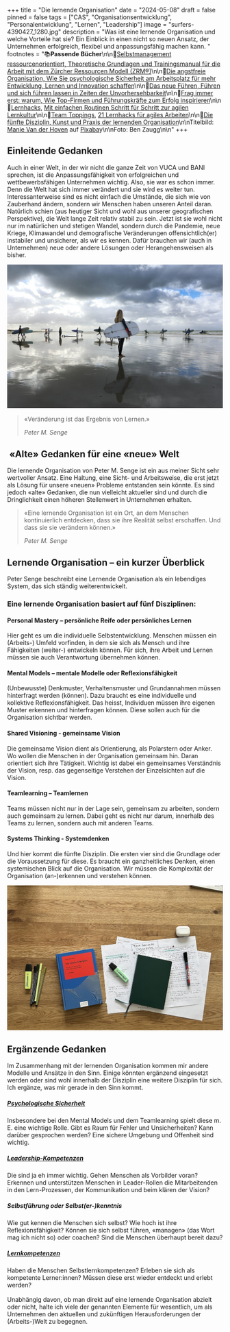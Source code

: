 +++
title = "Die lernende Organisation"
date = "2024-05-08"
draft = false
pinned = false
tags = ["CAS", "Organisationsentwicklung", "Personalentwicklung", "Lernen", "Leadership"]
image = "surfers-4390427_1280.jpg"
description = "Was ist eine lernende Organisation und welche Vorteile hat sie? Ein Einblick in einen nicht so neuen Ansatz, der Unternehmen erfolgreich, flexibel und anpassungsfähig machen kann. "
footnotes = "📚**Passende** **Bücher**\n\n📕[Selbstmanagement ressourcenorientiert, Theoretische Grundlagen und Trainingsmanual für die Arbeit mit dem Zürcher Ressourcen Modell (ZRM®)](https://www.exlibris.ch/de/buecher-buch/deutschsprachige-buecher/maja-storch/selbstmanagement-ressourcenorientiert/id/9783456862149/)\n\n📕[Die angstfreie Organisation, Wie Sie psychologische Sicherheit am Arbeitsplatz für mehr Entwicklung, Lernen und Innovation schaffen](https://www.exlibris.ch/de/buecher-buch/deutschsprachige-buecher/amy-c-edmondson/die-angstfreie-organisation/id/9783800660674/)\n\n📕[Das neue Führen, Führen und sich führen lassen in Zeiten der Unvorhersehbarkeit](https://www.exlibris.ch/de/buecher-buch/deutschsprachige-buecher/bodo-janssen/das-neue-fuehren/id/9783424202854/)\n\n📕[Frag immer erst: warum, Wie Top-Firmen und Führungskräfte zum Erfolg inspirieren](https://www.exlibris.ch/de/buecher-buch/deutschsprachige-buecher/simon-sinek/frag-immer-erst-warum/id/9783868815382/)\n\n📕[Lernhacks,](https://www.exlibris.ch/de/buecher-buch/deutschsprachige-buecher/thomas-tillmann/lernhacks/id/9783800664986/) [Mit einfachen Routinen Schritt für Schritt zur agilen Lernkultur](https://www.exlibris.ch/de/buecher-buch/deutschsprachige-buecher/thomas-tillmann/lernhacks/id/9783800664986/)\n\n📕[Team Toppings,](https://www.exlibris.ch/de/buecher-buch/deutschsprachige-buecher/franziska-schleuter/team-toppings/id/9783800671939/) [21 Lernhacks für agiles Arbeiten](https://www.exlibris.ch/de/buecher-buch/deutschsprachige-buecher/franziska-schleuter/team-toppings/id/9783800671939/)\n\n📕[Die fünfte Disziplin, Kunst und Praxis der lernenden Organisation](https://www.exlibris.ch/de/buecher-buch/deutschsprachige-buecher/peter-m-senge/die-fuenfte-disziplin/id/9783791040301/)\n\nTitelbild: [Manie Van der Hoven](https://pixabay.com/de/users/justasurferdude-5308948/?utm_source=link-attribution&utm_medium=referral&utm_campaign=image&utm_content=4390427) auf [Pixaba](https://pixabay.com/de//?utm_source=link-attribution&utm_medium=referral&utm_campaign=image&utm_content=4390427)y\n\nFoto: Ben Zaugg\n\n"
+++
## Einleitende Gedanken

Auch in einer Welt, in der wir nicht die ganze Zeit von VUCA und BANI sprechen, ist die Anpassungsfähigkeit von erfolgreichen und wettbewerbsfähigen Unternehmen wichtig. Also, sie war es schon immer. Denn die Welt hat sich immer verändert und sie wird es weiter tun. Interessanterweise sind es nicht einfach die Umstände, die sich wie von Zauberhand ändern, sondern wir Menschen haben unseren Anteil daran. Natürlich schien (aus heutiger Sicht und wohl aus unserer geografischen Perspektive), die Welt lange Zeit relativ stabil zu sein. Jetzt ist sie wohl nicht nur im natürlichen und stetigen Wandel, sondern durch die Pandemie, neue Kriege, Klimawandel und demografische Veränderungen offensichtlich(er) instabiler und unsicherer, als wir es kennen. Dafür brauchen wir (auch in Unternehmen) neue oder andere Lösungen oder Herangehensweisen als bisher. 

![](surfers-4390427_1280.jpg)

> «Veränderung ist das Ergebnis von Lernen.» 
>
> *Peter M. Senge*

##  «Alte» Gedanken für eine «neue» Welt

Die lernende Organisation von Peter M. Senge ist ein aus meiner Sicht sehr wertvoller Ansatz. Eine Haltung, eine Sicht- und Arbeitsweise, die erst jetzt als Lösung für unsere «neuen» Probleme entstanden sein könnte. Es sind jedoch «alte» Gedanken, die nun vielleicht aktueller sind und durch die Dringlichkeit einen höheren Stellenwert in Unternehmen erhalten. 

> «Eine lernende Organisation ist ein Ort, an dem Menschen kontinuierlich entdecken, dass sie ihre Realität selbst erschaffen. Und dass sie sie verändern können.»
>
> *Peter M. Senge*

## Lernende Organisation – ein kurzer Überblick

Peter Senge beschreibt eine Lernende Organisation als ein lebendiges System, das sich ständig weiterentwickelt. 

### Eine lernende Organisation basiert auf fünf Disziplinen: 

#### **Personal Mastery** – persönliche Reife oder persönliches Lernen 

Hier geht es um die individuelle Selbstentwicklung. Menschen müssen ein (Arbeits-) Umfeld vorfinden, in dem sie sich als Mensch und ihre Fähigkeiten (weiter-) entwickeln können. Für sich, ihre Arbeit und Lernen müssen sie auch Verantwortung übernehmen können. 

#### **Mental Models** – mentale Modelle oder Reflexionsfähigkeit

(Unbewusste) Denkmuster, Verhaltensmuster und Grundannahmen müssen hinterfragt werden (können). Dazu braucht es eine individuelle und kollektive Reflexionsfähigkeit. Das heisst, Individuen müssen ihre eigenen Muster erkennen und hinterfragen können. Diese sollen auch für die Organisation sichtbar werden. 

#### **Shared Visioning** - gemeinsame Vision 

Die gemeinsame Vision dient als Orientierung, als Polarstern oder Anker. Wo wollen die Menschen in der Organisation gemeinsam hin. Daran orientiert sich ihre Tätigkeit. Wichtig ist dabei ein gemeinsames Verständnis der Vision, resp. das gegenseitige Verstehen der Einzelsichten auf die Vision. 

#### **Teamlearning** – Teamlernen

Teams müssen nicht nur in der Lage sein, gemeinsam zu arbeiten, sondern auch gemeinsam zu lernen. Dabei geht es nicht nur darum, innerhalb des Teams zu lernen, sondern auch mit anderen Teams. 

#### **Systems Thinking** - Systemdenken

Und hier kommt die fünfte Disziplin. Die ersten vier sind die Grundlage oder die Voraussetzung für diese. Es braucht ein ganzheitliches Denken, einen systemischen Blick auf die Organisation. Wir müssen die Komplexität der Organisation (an-)erkennen und verstehen können. 

![](img_9390-2.jpg)

## Ergänzende Gedanken

Im Zusammenhang mit der lernenden Organisation kommen mir andere Modelle und Ansätze in den Sinn. Einige könnten ergänzend eingesetzt werden oder sind wohl innerhalb der Disziplin eine weitere Disziplin für sich. Ich ergänze, was mir gerade in den Sinn kommt. 

##### **[Psychologische Sicherheit](https://www.bensblog.ch/psychologische-sicherheit/)**

Insbesondere bei den Mental Models und dem Teamlearning spielt diese m. E. eine wichtige Rolle. Gibt es Raum für Fehler und Unsicherheiten? Kann darüber gesprochen werden? Eine sichere Umgebung und Offenheit sind wichtig. 

##### **[Leadership-Kompetenzen](https://www.bensblog.ch/leadership-navigieren-im-wandel/)**

Die sind ja eh immer wichtig. Gehen Menschen als Vorbilder voran? Erkennen und unterstützen Menschen in Leader-Rollen die Mitarbeitenden in den Lern-Prozessen, der Kommunikation und beim klären der Vision?

##### **Selbstführung oder Selbst(er-)kenntnis**

Wie gut kennen die Menschen sich selbst? Wie hoch ist ihre Reflexionsfähigkeit? Können sie sich selbst führen, «managen» (das Wort mag ich nicht so) oder coachen? Sind die Menschen überhaupt bereit dazu?

##### **[Lernkompetenzen](https://www.bensblog.ch/tags/lernen/)**

Haben die Menschen Selbstlernkompetenzen? Erleben sie sich als kompetente Lerner:innen? Müssen diese erst wieder entdeckt und erlebt werden? \
\
Unabhängig davon, ob man direkt auf eine lernende Organisation abzielt oder nicht, halte ich viele der genannten Elemente für wesentlich, um als Unternehmen den aktuellen und zukünftigen Herausforderungen der (Arbeits-)Welt zu begegnen.





<script class="podigee-podcast-player" src="https://player.podigee-cdn.net/podcast-player/javascripts/podigee-podcast-player.js" data-configuration="https://entwicklungsfreiraum-siebenminuten.podigee.io/6-new-episode/embed?context=external"></script>